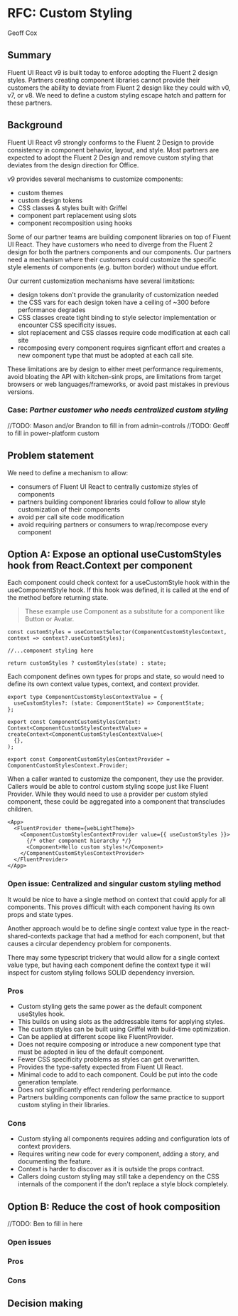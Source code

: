 # RFC: Custom Styling

Geoff Cox

## Summary

Fluent UI React v9 is built today to enforce adopting the Fluent 2 design styles.
Partners creating component libraries cannot provide their customers the ability to deviate from Fluent 2 design
like they could with v0, v7, or v8.
We need to define a custom styling escape hatch and pattern for these partners.

## Background

Fluent UI React v9 strongly conforms to the Fluent 2 Design to provide consistency in component behavior, layout, and style. Most partners are expected to adopt the Fluent 2 Design and remove custom styling that deviates from the design direction for Office.

v9 provides several mechanisms to customize components:

- custom themes
- custom design tokens
- CSS classes & styles built with Griffel
- component part replacement using slots
- component recomposition using hooks

Some of our partner teams are building component libraries on top of Fluent UI React.
They have customers who need to diverge from the Fluent 2 design for both the partners components and our components.
Our partners need a mechanism where their customers could customize the specific style elements of components
(e.g. button border) without undue effort.

Our current customization mechanisms have several limitations:

- design tokens don't provide the granularity of customization needed
- the CSS vars for each design token have a ceiling of ~300 before performance degrades
- CSS classes create tight binding to style selector implementation or encounter CSS specificity issues.
- slot replacement and CSS classes require code modification at each call site
- recomposing every component requires signficant effort and creates a new component type that
  must be adopted at each call site.

These limitations are by design to either meet performance requirements, avoid bloating the API with kitchen-sink props,
are limitations from target browsers or web languages/frameworks, or avoid past mistakes in previous versions.

### Case: _Partner customer who needs centralized custom styling_

//TODO: Mason and/or Brandon to fill in from admin-controls
//TODO: Geoff to fill in power-platform custom

## Problem statement

We need to define a mechanism to allow:

- consumers of Fluent UI React to centrally customize styles of components
- partners building component libraries could follow to allow style customization of their components
- avoid per call site code modification
- avoid requiring partners or consumers to wrap/recompose every component

## Option A: Expose an optional useCustomStyles hook from React.Context per component

Each component could check context for a useCustomStyle hook within the useComponentStyle hook.
If this hook was defined, it is called at the end of the method before returning state.

> These example use Component as a substitute for a component like Button or Avatar.

```tsx
const customStyles = useContextSelector(ComponentCustomStylesContext, context => context?.useCustomStyles);

//...component styling here

return customStyles ? customStyles(state) : state;
```

Each component defines own types for props and state, so would need to define its own context value types,
context, and context provider.

```tsx
export type ComponentCustomStylesContextValue = {
  useCustomStyles?: (state: ComponentState) => ComponentState;
};

export const ComponentCustomStylesContext: Context<ComponentCustomStylesContextValue> = createContext<ComponentCustomStylesContextValue>(
  {},
);

export const ComponentCustomStylesContextProvider = ComponentCustomStylesContext.Provider;
```

When a caller wanted to customize the component, they use the provider. Callers would be able to control custom
styling scope just like Fluent Provider. While they would need to use a provider per custom styled component,
these could be aggregated into a component that transcludes children.

```tsx
<App>
  <FluentProvider theme={webLightTheme}>
    <ComponentCustomStylesContextProvider value={{ useCustomStyles }}>
      {/* other component hierarchy */}
      <Component>Hello custom styles!</Component>
    </ComponentCustomStylesContextProvider>
  </FluentProvider>
</App>
```

### Open issue: Centralized and singular custom styling method

It would be nice to have a single method on context that could apply for all components. This proves difficult
with each component having its own props and state types.

Another approach would be to define single context value type in the react-shared-contexts package that had
a method for each component, but that causes a circular dependency problem for components.

There may some typescript trickery that would allow for a single context value type, but having each component define
the context type it will inspect for custom styling follows SOLID dependency inversion.

### Pros

- Custom styling gets the same power as the default component useStyles hook.
- This builds on using slots as the addressable items for applying styles.
- The custom styles can be built using Griffel with build-time optimization.
- Can be applied at different scope like FluentProvider.
- Does not require composing or introduce a new component type that must be adopted in lieu of the default component.
- Fewer CSS specificity problems as styles can get overwritten.
- Provides the type-safety expected from Fluent UI React.
- Minimal code to add to each component. Could be put into the code generation template.
- Does not significantly effect rendering performance.
- Partners building components can follow the same practice to support custom styling in their libraries.

### Cons

- Custom styling all components requires adding and configuration lots of context providers.
- Requires writing new code for every component, adding a story, and documenting the feature.
- Context is harder to discover as it is outside the props contract.
- Callers doing custom styling may still take a dependency on the CSS internals of the component if the don't replace a
  style block completely.

## Option B: Reduce the cost of hook composition

//TODO: Ben to fill in here

### Open issues

### Pros

### Cons

## Decision making
